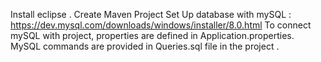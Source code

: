 Install eclipse .
Create Maven Project
Set Up database with mySQL : https://dev.mysql.com/downloads/windows/installer/8.0.html
To connect  mySQL with project, properties are defined in Application.properties.
MySQL commands are provided in Queries.sql file in the project .
